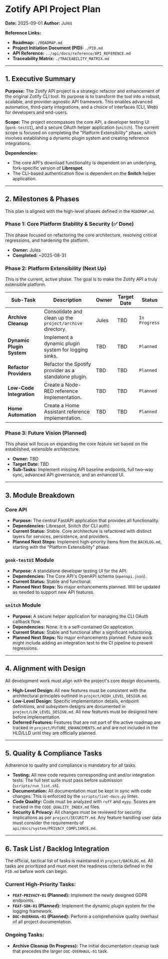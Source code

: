 # Zotify API Project Plan

**Date:** 2025-09-01
**Author:** Jules

**Reference Links:**
- **Roadmap:** `./ROADMAP.md`
- **Project Initiation Document (PID):** `./PID.md`
- **API Reference:** `../api/docs/reference/API_REFERENCE.md`
- **Traceability Matrix:** `./TRACEABILITY_MATRIX.md`

---

## 1. Executive Summary

**Purpose:**
The Zotify API project is a strategic refactor and enhancement of the original Zotify CLI tool. Its purpose is to transform the tool into a robust, scalable, and provider-agnostic API framework. This enables advanced automation, third-party integrations, and a choice of interfaces (CLI, Web) for developers and end-users.

**Scope:**
The project encompasses the core API, a developer testing UI (`gonk-testUI`), and a secure OAuth helper application (`snitch`). The current scope is focused on completing the "Platform Extensibility" phase, which involves establishing a dynamic plugin system and creating reference integrations.

**Dependencies:**
- The core API's download functionality is dependent on an underlying, fork-specific version of **Librespot**.
- The CLI-based authentication flow is dependent on the **Snitch** helper application.

---

## 2. Milestones & Phases

This plan is aligned with the high-level phases defined in the `ROADMAP.md`.

### Phase 1: Core Platform Stability & Security (✅ Done)
This phase focused on refactoring the core architecture, resolving critical regressions, and hardening the platform.
- **Owner:** Jules
- **Completed:** ~2025-08-31

### Phase 2: Platform Extensibility (Next Up)
This is the current, active phase. The goal is to make the Zotify API a truly extensible platform.

| Sub-Task | Description | Owner | Target Date | Status |
|---|---|---|---|---|
| **Archive Cleanup** | Consolidate and clean up the `project/archive` directory. | Jules | TBD | `In Progress` |
| **Dynamic Plugin System**| Implement a dynamic plugin system for logging sinks. | TBD | TBD | `Planned` |
| **Refactor Providers** | Refactor the Spotify provider as a standalone plugin. | TBD | TBD | `Planned` |
| **Low-Code Integration**| Create a Node-RED reference implementation. | TBD | TBD | `Planned` |
| **Home Automation** | Create a Home Assistant reference implementation. | TBD | TBD | `Planned` |

### Phase 3: Future Vision (Planned)
This phase will focus on expanding the core feature set based on the established, extensible architecture.
- **Owner:** TBD
- **Target Date:** TBD
- **Sub-Tasks:** Implement missing API baseline endpoints, full two-way sync, advanced API governance, and an enhanced UI.

---

## 3. Module Breakdown

### Core API
- **Purpose:** The central FastAPI application that provides all functionality.
- **Dependencies:** Librespot, Snitch (for CLI auth).
- **Current Status:** Stable. Core architecture is refactored with distinct layers for services, persistence, and providers.
- **Planned Next Steps:** Implement high-priority items from the `BACKLOG.md`, starting with the "Platform Extensibility" phase.

### `gonk-testUI` Module
- **Purpose:** A standalone developer testing UI for the API.
- **Dependencies:** The Core API's OpenAPI schema (`openapi.json`).
- **Current Status:** Stable and functional.
- **Planned Next Steps:** No major enhancements planned. Will be updated as needed to support new API features.

### `snitch` Module
- **Purpose:** A secure helper application for managing the CLI OAuth callback flow.
- **Dependencies:** None. It is a self-contained Go application.
- **Current Status:** Stable and functional after a significant refactoring.
- **Planned Next Steps:** No major enhancements planned. Future work might include adding an integration test to the CI pipeline to prevent regressions.

---

## 4. Alignment with Design

All development work must align with the project's core design documents.
- **High-Level Design:** All new features must be consistent with the architectural principles outlined in `project/HIGH_LEVEL_DESIGN.md`.
- **Low-Level Design:** Specific implementation details, endpoint definitions, and subsystem designs are documented in `project/LOW_LEVEL_DESIGN.md`. All new features must be designed here before implementation.
- **Deferred Features:** Features that are not part of the active roadmap are tracked in `project/FUTURE_ENHANCEMENTS.md` and are not included in the HLD/LLD until they are officially planned.

---

## 5. Quality & Compliance Tasks

Adherence to quality and compliance is mandatory for all tasks.
- **Testing:** All new code requires corresponding unit and/or integration tests. The full test suite must pass before submission (`scripts/run_lint.sh`).
- **Documentation:** All documentation must be kept in sync with code changes. This is enforced by the `scripts/lint-docs.py` linter.
- **Code Quality:** Code must be analyzed with `ruff` and `mypy`. Scores are tracked in the `CODE_QUALITY_INDEX.md` files.
- **Security & Privacy:** All changes must be reviewed for security implications as per `project/SECURITY.md`. Any feature handling user data must consider the requirements of `api/docs/system/PRIVACY_COMPLIANCE.md`.

---

## 6. Task List / Backlog Integration

The official, tactical list of tasks is maintained in `project/BACKLOG.md`. All tasks are prioritized and must meet the readiness criteria defined in the `PID.md` before work can begin.

### Current High-Priority Tasks:
- **`FEAT-PRIVACY-01` (Planned):** Implement the newly designed GDPR endpoints.
- **`FEAT-SDK-01` (Planned):** Implement the dynamic plugin system for the logging framework.
- **`DOC-OVERHAUL-01` (Planned):** Perform a comprehensive quality overhaul of all project documentation.

### Ongoing Tasks:
- **Archive Cleanup (In Progress):** The initial documentation cleanup task that precedes the larger `DOC-OVERHAUL-01` task.
